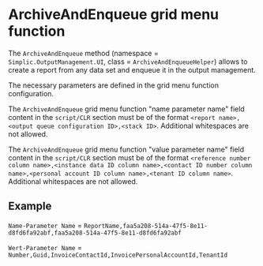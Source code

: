 # ArchiveAndEnqueue grid menu function

The `ArchiveAndEnqueue` method (namespace = `Simplic.OutputManagement.UI`, class = `ArchiveAndEnqueueHelper`) allows to create a report from any data set and enqueue it in the output management.  

The necessary parameters are defined in the grid menu function configuration.  

The `ArchiveAndEnqueue` grid menu function "name parameter name" field content in the `script/CLR` section must be of the format `<report name>,<output queue configuration ID>,<stack ID>`. Additional whitespaces are not allowed.  

The `ArchiveAndEnqueue` grid menu function "value parameter name" field content in the `script/CLR` section must be of the format `<reference number column name>,<instance data ID column name>,<contact ID number column name>,<personal account ID column name>,<tenant ID column name>`. Additional whitespaces are not allowed.

## Example
`Name-Parameter Name` = `ReportName,faa5a208-514a-47f5-8e11-d8fd6fa92abf,faa5a208-514a-47f5-8e11-d8fd6fa92abf`  

`Wert-Parameter Name` = `Number,Guid,InvoiceContactId,InvoicePersonalAccountId,TenantId`
